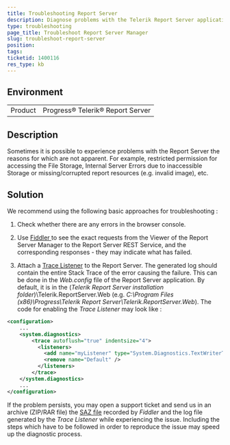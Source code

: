 ```yaml
---
title: Troubleshooting Report Server
description: Diagnose problems with the Telerik Report Server application
type: troubleshooting
page_title: Troubleshoot Report Server Manager
slug: troubleshoot-report-server
position: 
tags: 
ticketid: 1400116
res_type: kb
---
```


## Environment
<table>
	<tr>
		<td>Product</td>
		<td>Progress® Telerik® Report Server</td>
	</tr>
</table>


## Description
Sometimes it is possible to experience problems with the Report Server the reasons for which are not apparent. For example, restricted permission for accessing the File Storage, Internal Server Errors due to inaccessible Storage or missing/corrupted report resources (e.g. invalid image), etc.

## Solution
We recommend using the following basic approaches for troubleshooting :
  
1. Check whether there are any errors in the browser console.  

2. Use [Fiddler ](https://www.telerik.com/download/fiddler) to see the exact requests from the Viewer of the Report Server Manager to the Report Server REST Service, and the corresponding responses - they may indicate what has failed.  

3. Attach a [Trace Listener](https://docs.microsoft.com/en-us/dotnet/framework/debug-trace-profile/how-to-create-and-initialize-trace-listeners) to the Report Server. The generated log should contain the entire Stack Trace of the error causing the failure. This can be done in the _Web.config_ file of the Report Server application. By default, it is in the (_Telerik Report Server installation folder_)\\Telerik.ReportServer.Web (e.g. _C:\\Program Files (x86)\\Progress\\Telerik Report Server\\Telerik.ReportServer.Web_). The code for enabling the _Trace Listener_ may look like :  
  

```XML
<configuration>
    ...
    <system.diagnostics>
        <trace autoflush="true" indentsize="4">
          <listeners>
            <add name="myListener" type="System.Diagnostics.TextWriterTraceListener" initializeData="c:\temp\ReportServer.LOG" />            
            <remove name="Default" />
          </listeners>
        </trace>
    </system.diagnostics>
	...
</configuration>
```
  
If the problem persists, you may open a support ticket and send us in an archive (ZIP/RAR file) the [SAZ file](https://docs.telerik.com/fiddler/Save-And-Load-Traffic/Tasks/CreateSAZ) recorded by _Fiddler_ and the log file generated by the _Trace Listener_ while experiencing the issue. Including the steps which have to be followed in order to reproduce the issue may speed up the diagnostic process.
